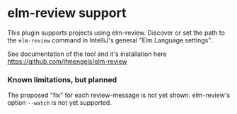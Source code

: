# elm-review support
This plugin supports projects using elm-review.
Discover or set the path to the `elm-review` command in IntelliJ's general "Elm Language settings".

See documentation of the tool and it's installation here
https://github.com/jfmengels/elm-review

### Known limitations, but planned

The proposed "fix" for each review-message is not yet shown.
elm-review's option `--watch` is not yet supported.
